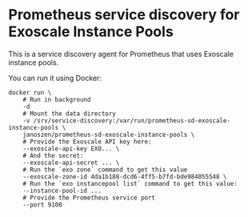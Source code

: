 # Prometheus service discovery for Exoscale Instance Pools

This is a service discovery agent for Prometheus that uses Exoscale instance pools.

You can run it using Docker:

```
docker run \
    # Run in background
    -d
    # Mount the data directory
    -v /srv/service-discovery:/var/run/prometheus-sd-exoscale-instance-pools \
    janoszen/prometheus-sd-exoscale-instance-pools \
    # Provide the Exoscale API key here:
    --exoscale-api-key EXO... \
    # And the secret:
    --exoscale-api-secret ... \
    # Run the `exo zone` command to get this value
    --exoscale-zone-id 4da1b188-dcd6-4ff5-b7fd-bde984055548 \
    # Run the `exo instancepool list` command to get this value:
    --instance-pool-id ...
    # Provide the Prometheus service port
    --port 9100
```

